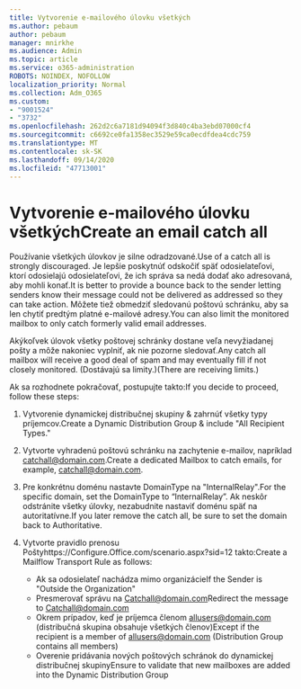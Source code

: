 ```yaml
---
title: Vytvorenie e-mailového úlovku všetkých
ms.author: pebaum
author: pebaum
manager: mnirkhe
ms.audience: Admin
ms.topic: article
ms.service: o365-administration
ROBOTS: NOINDEX, NOFOLLOW
localization_priority: Normal
ms.collection: Adm_O365
ms.custom:
- "9001524"
- "3732"
ms.openlocfilehash: 262d2c6a7181d94094f3d840c4ba3ebd07000cf4
ms.sourcegitcommit: c6692ce0fa1358ec3529e59ca0ecdfdea4cdc759
ms.translationtype: MT
ms.contentlocale: sk-SK
ms.lasthandoff: 09/14/2020
ms.locfileid: "47713001"
---
```

# <a name="create-an-email-catch-all"></a><span data-ttu-id="a828f-102">Vytvorenie e-mailového úlovku všetkých</span><span class="sxs-lookup"><span data-stu-id="a828f-102">Create an email catch all</span></span>

<span data-ttu-id="a828f-103">Používanie všetkých úlovkov je silne odradzované.</span><span class="sxs-lookup"><span data-stu-id="a828f-103">Use of a catch all is strongly discouraged.</span></span> <span data-ttu-id="a828f-104">Je lepšie poskytnúť odskočiť späť odosielateľovi, ktorí odosielajú odosielateľovi, že ich správa sa nedá dodať ako adresovaná, aby mohli konať.</span><span class="sxs-lookup"><span data-stu-id="a828f-104">It is better to provide a bounce back to the sender letting senders know their message could not be delivered as addressed so they can take action.</span></span> <span data-ttu-id="a828f-105">Môžete tiež obmedziť sledovanú poštovú schránku, aby sa len chytiť predtým platné e-mailové adresy.</span><span class="sxs-lookup"><span data-stu-id="a828f-105">You can also limit the monitored mailbox to only catch formerly valid email addresses.</span></span> 

<span data-ttu-id="a828f-106">Akýkoľvek úlovok všetky poštovej schránky dostane veľa nevyžiadanej pošty a môže nakoniec vyplniť, ak nie pozorne sledovať.</span><span class="sxs-lookup"><span data-stu-id="a828f-106">Any catch all mailbox will receive a good deal of spam and may eventually fill if not closely monitored.</span></span> <span data-ttu-id="a828f-107">(Dostávajú sa limity.)</span><span class="sxs-lookup"><span data-stu-id="a828f-107">(There are receiving limits.)</span></span> 

<span data-ttu-id="a828f-108">Ak sa rozhodnete pokračovať, postupujte takto:</span><span class="sxs-lookup"><span data-stu-id="a828f-108">If you decide to proceed, follow these steps:</span></span>

1. <span data-ttu-id="a828f-109">Vytvorenie dynamickej distribučnej skupiny & zahrnúť všetky typy príjemcov.</span><span class="sxs-lookup"><span data-stu-id="a828f-109">Create a Dynamic Distribution Group & include "All Recipient Types."</span></span>

2. <span data-ttu-id="a828f-110">Vytvorte vyhradenú poštovú schránku na zachytenie e-mailov, napríklad catchall@domain.com.</span><span class="sxs-lookup"><span data-stu-id="a828f-110">Create a dedicated Mailbox to catch emails, for example, catchall@domain.com.</span></span>

3. <span data-ttu-id="a828f-111">Pre konkrétnu doménu nastavte DomainType na "InternalRelay".</span><span class="sxs-lookup"><span data-stu-id="a828f-111">For the specific domain, set the DomainType to “InternalRelay”.</span></span> <span data-ttu-id="a828f-112">Ak neskôr odstránite všetky úlovky, nezabudnite nastaviť doménu späť na autoritatívne.</span><span class="sxs-lookup"><span data-stu-id="a828f-112">If you later remove the catch all, be sure to set the domain back to Authoritative.</span></span>

4. <span data-ttu-id="a828f-113">Vytvorte pravidlo prenosu Poštyhttps://Configure.Office.com/scenario.aspx?sid=12 takto:</span><span class="sxs-lookup"><span data-stu-id="a828f-113">Create a Mailflow Transport Rule as follows:</span></span>

    - <span data-ttu-id="a828f-114">Ak sa odosielateľ nachádza mimo organizácie</span><span class="sxs-lookup"><span data-stu-id="a828f-114">If the Sender is "Outside the Organization"</span></span>
    - <span data-ttu-id="a828f-115">Presmerovať správu na Catchall@domain.com</span><span class="sxs-lookup"><span data-stu-id="a828f-115">Redirect the message to Catchall@domain.com</span></span>
    - <span data-ttu-id="a828f-116">Okrem prípadov, keď je príjemca členom allusers@domain.com (distribučná skupina obsahuje všetkých členov)</span><span class="sxs-lookup"><span data-stu-id="a828f-116">Except if the recipient is a member of allusers@domain.com (Distribution Group contains all members)</span></span>
    - <span data-ttu-id="a828f-117">Overenie pridávania nových poštových schránok do dynamickej distribučnej skupiny</span><span class="sxs-lookup"><span data-stu-id="a828f-117">Ensure to validate that new mailboxes are added into the Dynamic Distribution Group</span></span>

